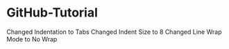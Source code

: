 # GitHub-Tutorial
Changed Indentation to Tabs
Changed Indent Size to 8
Changed Line Wrap Mode to No Wrap

